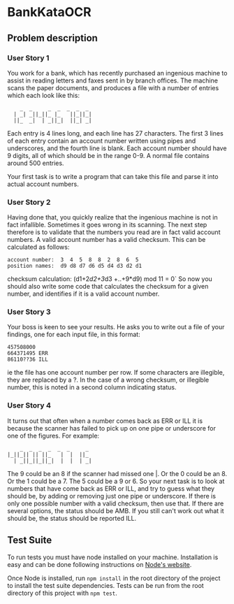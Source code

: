 # BankKataOCR

## Problem description

### User Story 1

You work for a bank, which has recently purchased an ingenious machine to assist in reading letters and faxes sent in by branch offices. The machine scans the paper documents, and produces a file with a number of entries which each look like this:
```
    _  _     _  _  _  _  _
  | _| _||_||_ |_   ||_||_|
  ||_  _|  | _||_|  ||_| _|

```
Each entry is 4 lines long, and each line has 27 characters. The first 3 lines of each entry contain an account number written using pipes and underscores, and the fourth line is blank. Each account number should have 9 digits, all of which should be in the range 0-9. A normal file contains around 500 entries.

Your first task is to write a program that can take this file and parse it into actual account numbers.

### User Story 2

Having done that, you quickly realize that the ingenious machine is not in fact infallible. Sometimes it goes wrong in its scanning. The next step therefore is to validate that the numbers you read are in fact valid account numbers. A valid account number has a valid checksum. This can be calculated as follows:
```
account number:  3  4  5  8  8  2  8  6  5
position names:  d9 d8 d7 d6 d5 d4 d3 d2 d1
```
checksum calculation:
(d1+2*d2+3*d3 +..+9*d9) mod 11 = 0`
So now you should also write some code that calculates the checksum for a given number, and identifies if it is a valid account number.

### User Story 3

Your boss is keen to see your results. He asks you to write out a file of your findings, one for each input file, in this format:
```
457508000
664371495 ERR
86110??36 ILL
```
ie the file has one account number per row. If some characters are illegible, they are replaced by a ?. In the case of a wrong checksum, or illegible number, this is noted in a second column indicating status.

### User Story 4

It turns out that often when a number comes back as ERR or ILL it is because the scanner has failed to pick up on one pipe or underscore for one of the figures. For example:

```
    _  _  _  _  _  _     _
|_||_|| || ||_   |  |  ||_
  | _||_||_||_|  |  |  | _|

```  
The 9 could be an 8 if the scanner had missed one |. Or the 0 could be an 8. Or the 1 could be a 7. The 5 could be a 9 or 6. So your next task is to look at numbers that have come back as ERR or ILL, and try to guess what they should be, by adding or removing just one pipe or underscore. If there is only one possible number with a valid checksum, then use that. If there are several options, the status should be AMB. If you still can't work out what it should be, the status should be reported ILL.

## Test Suite

To run tests you must have node installed on your machine. Installation is easy and can be done following instructions on [Node's website](https://nodejs.org/en/).

Once Node is installed, run `npm install` in the root directory of the project to install the test suite dependencies. Tests can be run from the root directory of this project with `npm test`.
